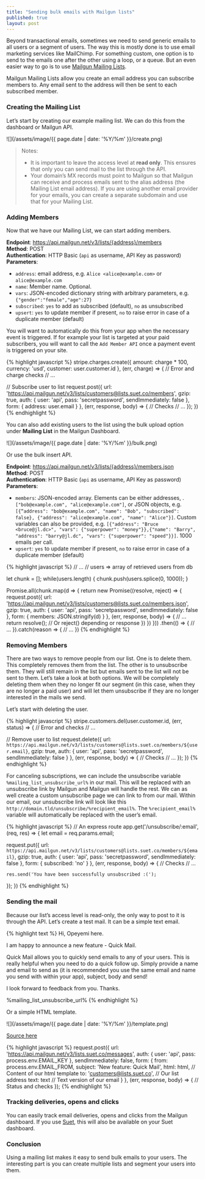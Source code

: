 ```yaml
---
title: "Sending bulk emails with Mailgun lists"
published: true
layout: post
---
```


Beyond transactional emails, sometimes we need to send generic emails to all users or a segment of users. The way this is mostly done is to use email marketing services like MailChimp. For something custom, one option is to send to the emails one after the other using a loop, or a queue. But an even easier way to go is to use [Mailgun Mailing Lists](https://documentation.mailgun.com/en/latest/user_manual.html#mailing-lists).

Mailgun Mailing Lists allow you create an email address you can subscribe members to. Any email sent to the address will then be sent to each subscribed member. 

### Creating the Mailing List
Let’s start by creating our example mailing list. We can do this from the dashboard or Mailgun API.

![](/assets/image/{{ page.date | date: '%Y/%m' }}/create.png)

> Notes:   
> - It is important to leave the access level at **read only**. This ensures that only you can send mail to the list through the API.  
> - Your domain’s MX records must point to Mailgun so that Mailgun can receive and process emails sent to the alias address (the Mailing List email address). If you are using another email provider for your emails, you can create a separate subdomain and use that for your Mailing List.   

### Adding Members
Now that we have our Mailing List, we can start adding members. 

**Endpoint**: https://api.mailgun.net/v3/lists/{address}/members   
**Method**: POST   
**Authentication**: HTTP Basic (`api` as username, API Key as password)   
**Parameters**:
  - `address`: email address, e.g. `Alice <alice@example.com>` or  `alice@example.com`
  - `name`: Member name. Optional.
  - `vars`: JSON-encoded dictionary string with arbitrary parameters, e.g. `{"gender":"female","age":27}`
  - `subscribed`: `yes` to add as subscribed (default), `no` as unsubscribed
  - `upsert`: `yes` to update member if present, `no` to raise error in case of a duplicate member (default)

You will want to automatically do this from your app when the necessary event is triggered. If for example your list is targeted at your paid subscribers, you will want to call the `Add Member API` once a payment event is triggered on your site.

{% highlight javascript %}
stripe.charges.create({
  amount: charge * 100,
  currency: 'usd',
  customer: user.customer.id
}, (err, charge) => {
  // Error and charge checks
  // ...

  // Subscribe user to list
  request.post({
    url: 'https://api.mailgun.net/v3/lists/customers@lists.suet.co/members',
    gzip: true,
    auth: {
      user: 'api',
      pass: 'secretpassword',
      sendImmediately: false
    },
    form: {
      address: user.email
    }
  }, (err, response, body) => {
    // Checks
    // ...
  });
})
{% endhighlight %}

You can also add existing users to the list using the bulk upload option under **Mailing List** in the Mailgun Dashboard.

![](/assets/image/{{ page.date | date: '%Y/%m' }}/bulk.png)

Or use the bulk insert API.

**Endpoint**: https://api.mailgun.net/v3/lists/{address}/members.json   
**Method**: POST   
**Authentication**: HTTP Basic (`api` as username, API Key as password)   
**Parameters**:
  - `members`: JSON-encoded array. Elements can be either addresses, . `["bob@example.com", "alice@example.com"]`, or JSON objects, e.g. `[{“address": "bob@example.com", "name": "Bob", "subscribed": false}, {"address": "alice@example.com", "name": "Alice"}]`. Custom variables can also be provided, e.g. `[{"address": "Bruce <bruce@jl.dc>", "vars": {"superpower": "money"}},{"name": "Barry", "address": "barry@jl.dc", "vars": {"superpower": "speed"}}]`. 1000 emails per call.
  - `upsert`: `yes` to update member if present, `no` to raise error in case of a duplicate member (default)

{% highlight javascript %}
// ...
// users => array of retrieved users from db

let chunk = [];
while(users.length) {
  chunk.push(users.splice(0, 1000));
}

Promise.all(chunk.map(d => {
  return new Promise((resolve, reject) => {
    request.post({
      url: 'https://api.mailgun.net/v3/lists/customers@lists.suet.co/members.json',
      gzip: true,
      auth: {
        user: 'api',
        pass: 'secretpassword',
        sendImmediately: false
      },
      form: {
        members: JSON.stringify(d)
      }
    }, (err, response, body) => { 
      // ...
      return resolve(); 
      // Or reject() depending or response
    })
  })
}))
.then(() => {
  // ...
}).catch(reason => {
  // ...
})
{% endhighlight %}

### Removing Members
There are two ways to remove people from our list. One is to delete them. This completely removes them from the list. The other is to unsubscribe them. They will still remain in the list but emails sent to the list will not be sent to them. Let’s take a look at both options. We will be completely deleting them when they no longer fit our segment (in this case, when they are no longer a paid user) and will let them unsubscribe if they are no longer interested in the mails we send. 

Let’s start with deleting the user.

{% highlight javascript %}
stripe.customers.del(user.customer.id, (err, status) => {
  // Error and checks
  // ...

  // Remove user to list
  request.delete({
    url: `https://api.mailgun.net/v3/lists/customers@lists.suet.co/members/${user.email}`,
    gzip: true,
    auth: {
      user: 'api',
      pass: 'secretpassword',
      sendImmediately: false
    }
  }, (err, response, body) => {
    // Checks
    // ...
  });
})
{% endhighlight %}

For canceling subscriptions, we can include the unsubscribe variable `%mailing_list_unsubscribe_url%` in our mail. This will be replaced with an unsubscribe link by Mailgun and Mailgun will handle the rest. We can as well create a custom unsubscribe page we can link to from our mail. Within our email, our unsubscribe link will look like this  `http://domain.tld/unsubscribe/%recipient_email%`. The `%recipient_email%` variable will automatically be replaced with the user’s email.

{% highlight javascript %}
// An express route
app.get('/unsubscribe/:email', (req, res) => {
  let email = req.params.email;

  request.put({
    url: `https://api.mailgun.net/v3/lists/customers@lists.suet.co/members/${email}`,
    gzip: true,
    auth: {
      user: 'api',
      pass: 'secretpassword',
      sendImmediately: false
    },
    form: {
      subscribed: 'no'
    }
  }, (err, response, body) => {
    // Checks
    // ...

    res.send('You have been successfully unsubscribed :(');
  });
})
{% endhighlight %}

### Sending the mail
Because our list’s access level is read-only, the only way to post to it is through the API. Let’s create a test mail. It can be a simple text email.

{% highlight text %}
Hi, Opeyemi here.

I am happy to announce a new feature - Quick Mail.

Quick Mail allows you to quickly send emails to any of your users. This is really helpful when you need to do a quick follow up. Simply provide a name and email to send as (it is recommended you use the same email and name you send with within your app), subject, body and send!

I look forward to feedback from you.
Thanks.

%mailing_list_unsubscribe_url%
{% endhighlight %}

Or a simple HTML template.

![](/assets/image/{{ page.date | date: '%Y/%m' }}/template.png)

[Source here](https://gist.github.com/kehers/65bfca51458628b173d6cf50e3da56b3)

{% highlight javascript %}
request.post({
  url: 'https://api.mailgun.net/v3/lists.suet.co/messages',
  auth: {
    user: 'api',
    pass: process.env.EMAIL_KEY
  },
  sendImmediately: false,
  form: {
    from: process.env.EMAIL_FROM,
    subject: 'New feature: Quick Mail',
    html: html, // Content of our html template
    to: 'customers@lists.suet.co', // Our list address
    text: text // Text version of our email
  }
}, (err, response, body) => {
  // Status and checks
});
{% endhighlight %}

### Tracking deliveries, opens and clicks
You can easily track email deliveries, opens and clicks from the Mailgun dashboard. If you use [Suet](https://suet.co/), this will also be available on your Suet dashboard.

### Conclusion
Using a mailing list makes it easy to send bulk emails to your users. The interesting part is you can create multiple lists and segment your users into them.
